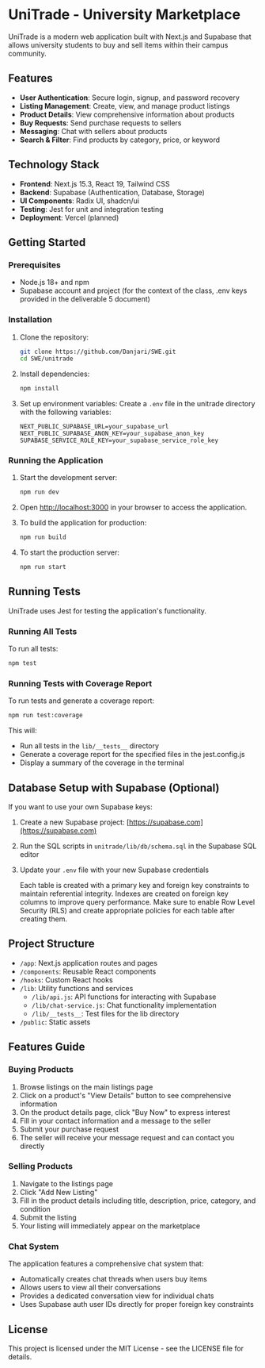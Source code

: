# UniTrade - University Marketplace

UniTrade is a modern web application built with Next.js and Supabase that allows university students to buy and sell items within their campus community.

## Features

- **User Authentication**: Secure login, signup, and password recovery
- **Listing Management**: Create, view, and manage product listings
- **Product Details**: View comprehensive information about products
- **Buy Requests**: Send purchase requests to sellers
- **Messaging**: Chat with sellers about products
- **Search & Filter**: Find products by category, price, or keyword

## Technology Stack

- **Frontend**: Next.js 15.3, React 19, Tailwind CSS
- **Backend**: Supabase (Authentication, Database, Storage)
- **UI Components**: Radix UI, shadcn/ui
- **Testing**: Jest for unit and integration testing
- **Deployment**: Vercel (planned)

## Getting Started

### Prerequisites

- Node.js 18+ and npm
- Supabase account and project (for the context of the class, .env keys provided in the deliverable 5 document)

### Installation

1. Clone the repository:
   ```bash
   git clone https://github.com/Danjari/SWE.git
   cd SWE/unitrade
   ```

2. Install dependencies:
   ```bash
   npm install
   ```

3. Set up environment variables:
   Create a `.env` file in the unitrade directory with the following variables:
   ```
   NEXT_PUBLIC_SUPABASE_URL=your_supabase_url
   NEXT_PUBLIC_SUPABASE_ANON_KEY=your_supabase_anon_key
   SUPABASE_SERVICE_ROLE_KEY=your_supabase_service_role_key
   ```

### Running the Application

1. Start the development server:
   ```bash
   npm run dev
   ```

2. Open [http://localhost:3000](http://localhost:3000) in your browser to access the application.

3. To build the application for production:
   ```bash
   npm run build
   ```

4. To start the production server:
   ```bash
   npm run start
   ```

## Running Tests

UniTrade uses Jest for testing the application's functionality.

### Running All Tests

To run all tests:
```bash
npm test
```

### Running Tests with Coverage Report

To run tests and generate a coverage report:
```bash
npm run test:coverage
```

This will:
- Run all tests in the `lib/__tests__` directory
- Generate a coverage report for the specified files in the jest.config.js
- Display a summary of the coverage in the terminal


## Database Setup with Supabase (Optional)

If you want to use your own Supabase keys:

1. Create a new Supabase project: [https://supabase.com](https://supabase.com)
2. Run the SQL scripts in `unitrade/lib/db/schema.sql` in the Supabase SQL editor
3. Update your `.env` file with your new Supabase credentials


    Each table is created with a primary key and foreign key constraints to maintain referential integrity.
    Indexes are created on foreign key columns to improve query performance.
    Make sure to enable Row Level Security (RLS) and create appropriate policies for each table after creating them.


## Project Structure

- `/app`: Next.js application routes and pages
- `/components`: Reusable React components
- `/hooks`: Custom React hooks
- `/lib`: Utility functions and services
  - `/lib/api.js`: API functions for interacting with Supabase
  - `/lib/chat-service.js`: Chat functionality implementation
  - `/lib/__tests__`: Test files for the lib directory
- `/public`: Static assets

## Features Guide

### Buying Products

1. Browse listings on the main listings page
2. Click on a product's "View Details" button to see comprehensive information
3. On the product details page, click "Buy Now" to express interest
4. Fill in your contact information and a message to the seller
5. Submit your purchase request
6. The seller will receive your message request and can contact you directly

### Selling Products

1. Navigate to the listings page
2. Click "Add New Listing"
3. Fill in the product details including title, description, price, category, and condition
4. Submit the listing
5. Your listing will immediately appear on the marketplace

### Chat System

The application features a comprehensive chat system that:
- Automatically creates chat threads when users buy items
- Allows users to view all their conversations
- Provides a dedicated conversation view for individual chats
- Uses Supabase auth user IDs directly for proper foreign key constraints

## License

This project is licensed under the MIT License - see the LICENSE file for details.
